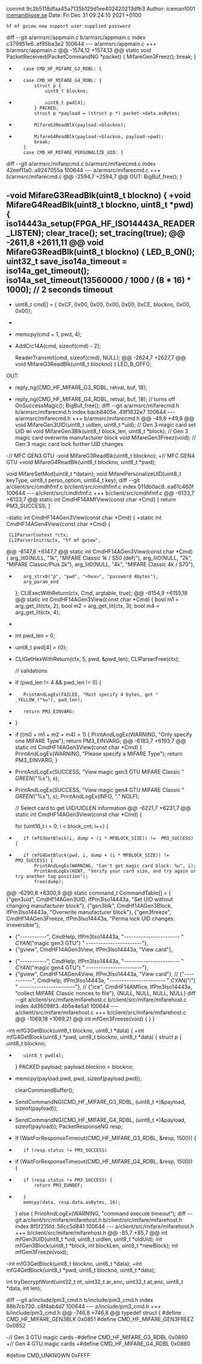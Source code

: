 commit 9c2b5118dfaa45a7135b129d1ee402420213dfb3
Author: iceman1001 <iceman@iuse.se>
Date:   Fri Dec 31 09:24:10 2021 +0100

    hf mf gview now support user supplied password

diff --git a/armsrc/appmain.c b/armsrc/appmain.c
index c379951e6..ef95ba3e2 100644
--- a/armsrc/appmain.c
+++ b/armsrc/appmain.c
@@ -1574,12 +1574,13 @@ static void PacketReceived(PacketCommandNG *packet) {
             MifareGen3Freez();
             break;
         }
-        case CMD_HF_MIFARE_G3_RDBL: {
+        case CMD_HF_MIFARE_G4_RDBL: {
             struct p {
                 uint8_t blockno;
+                uint8_t pwd[4];
             } PACKED;
             struct p *payload = (struct p *) packet->data.asBytes;
-            MifareG3ReadBlk(payload->blockno);
+            MifareG4ReadBlk(payload->blockno, payload->pwd);
             break;
         }
         case CMD_HF_MIFARE_PERSONALIZE_UID: {
diff --git a/armsrc/mifarecmd.c b/armsrc/mifarecmd.c
index 42eef11a0..a9247055a 100644
--- a/armsrc/mifarecmd.c
+++ b/armsrc/mifarecmd.c
@@ -2594,7 +2594,7 @@ OUT:
     BigBuf_free();
 }
 
-void MifareG3ReadBlk(uint8_t blockno) {
+void MifareG4ReadBlk(uint8_t blockno, uint8_t *pwd) {
     iso14443a_setup(FPGA_HF_ISO14443A_READER_LISTEN);
     clear_trace();
     set_tracing(true);
@@ -2611,8 +2611,11 @@ void MifareG3ReadBlk(uint8_t blockno) {
     LED_B_ON();
     uint32_t save_iso14a_timeout = iso14a_get_timeout();
     iso14a_set_timeout(13560000 / 1000 / (8 * 16) * 1000); // 2 seconds timeout
-
+    
     uint8_t cmd[] = { 0xCF, 0x00, 0x00, 0x00, 0x00, 0xCE, blockno, 0x00, 0x00};
+
+    memcpy(cmd + 1, pwd, 4);
+
     AddCrc14A(cmd, sizeof(cmd) - 2);
 
     ReaderTransmit(cmd, sizeof(cmd), NULL);
@@ -2624,7 +2627,7 @@ void MifareG3ReadBlk(uint8_t blockno) {
     LED_B_OFF();
 
 OUT:
-    reply_ng(CMD_HF_MIFARE_G3_RDBL, retval, buf, 18);
+    reply_ng(CMD_HF_MIFARE_G4_RDBL, retval, buf, 18);
     // turns off
     OnSuccessMagic();
     BigBuf_free();
diff --git a/armsrc/mifarecmd.h b/armsrc/mifarecmd.h
index bacb8405e..49f1832e7 100644
--- a/armsrc/mifarecmd.h
+++ b/armsrc/mifarecmd.h
@@ -49,8 +49,8 @@ void MifareGen3UID(uint8_t uidlen, uint8_t *uid); // Gen 3 magic card set UID wi
 void MifareGen3Blk(uint8_t block_len, uint8_t *block); // Gen 3 magic card overwrite manufacturer block
 void MifareGen3Freez(void); // Gen 3 magic card lock further UID changes
 
-// MFC GEN3 GTU
-void MifareG3ReadBlk(uint8_t blockno);
+// MFC GEN4 GTU
+void MifareG4ReadBlk(uint8_t blockno, uint8_t *pwd);
 
 void MifareSetMod(uint8_t *datain);
 void MifarePersonalizeUID(uint8_t keyType, uint8_t perso_option, uint64_t key);
diff --git a/client/src/cmdhfmf.c b/client/src/cmdhfmf.c
index 011db0ac8..ea61c460f 100644
--- a/client/src/cmdhfmf.c
+++ b/client/src/cmdhfmf.c
@@ -6133,7 +6133,7 @@ static int CmdHF14AMfView(const char *Cmd) {
     return PM3_SUCCESS;
 }
 
-static int CmdHF14AGen3View(const char *Cmd) {
+static int CmdHF14AGen4View(const char *Cmd) {
 
     CLIParserContext *ctx;
     CLIParserInit(&ctx, "hf mf gview",
@@ -6147,6 +6147,7 @@ static int CmdHF14AGen3View(const char *Cmd) {
         arg_lit0(NULL, "1k", "MIFARE Classic 1k / S50 (def)"),
         arg_lit0(NULL, "2k", "MIFARE Classic/Plus 2k"),
         arg_lit0(NULL, "4k", "MIFARE Classic 4k / S70"),
+        arg_strx0("p", "pwd", "<hex>", "password 4bytes"),
         arg_param_end
     };
     CLIExecWithReturn(ctx, Cmd, argtable, true);
@@ -6154,9 +6155,18 @@ static int CmdHF14AGen3View(const char *Cmd) {
     bool m1 = arg_get_lit(ctx, 2);
     bool m2 = arg_get_lit(ctx, 3);
     bool m4 = arg_get_lit(ctx, 4);
+
+    int pwd_len = 0;
+    uint8_t pwd[4] = {0};
+    CLIGetHexWithReturn(ctx, 5, pwd, &pwd_len);
     CLIParserFree(ctx);
 
     // validations
+    if (pwd_len != 4 && pwd_len != 0) {
+        PrintAndLogEx(FAILED, "Must specify 4 bytes, got " _YELLOW_("%u"), pwd_len);
+        return PM3_EINVARG;
+    }
+
     if ((m0 + m1 + m2 + m4) > 1) {
         PrintAndLogEx(WARNING, "Only specify one MIFARE Type");
         return PM3_EINVARG;
@@ -6183,7 +6193,7 @@ static int CmdHF14AGen3View(const char *Cmd) {
         PrintAndLogEx(WARNING, "Please specify a MIFARE Type");
         return PM3_EINVARG;
     }
-    PrintAndLogEx(SUCCESS, "View magic gen3 GTU MIFARE Classic " _GREEN_("%s"), s);
+    PrintAndLogEx(SUCCESS, "View magic gen4 GTU MIFARE Classic " _GREEN_("%s"), s);
     PrintAndLogEx(INFO, "." NOLF);
 
     // Select card to get UID/UIDLEN information
@@ -6221,7 +6231,7 @@ static int CmdHF14AGen3View(const char *Cmd) {
 
     for (uint16_t i = 0; i < block_cnt; i++) {
 
-        if (mfG3GetBlock(i, dump + (i * MFBLOCK_SIZE)) !=  PM3_SUCCESS) {
+        if (mfG4GetBlock(pwd, i, dump + (i * MFBLOCK_SIZE)) !=  PM3_SUCCESS) {
             PrintAndLogEx(WARNING, "Can't get magic card block: %u", i);
             PrintAndLogEx(HINT, "Verify your card size, and try again or try another tag position");
             free(dump);
@@ -6290,8 +6300,8 @@ static command_t CommandTable[] = {
     {"gen3uid",     CmdHf14AGen3UID,        IfPm3Iso14443a,  "Set UID without changing manufacturer block"},
     {"gen3blk",     CmdHf14AGen3Block,      IfPm3Iso14443a,  "Overwrite manufacturer block"},
     {"gen3freeze",  CmdHf14AGen3Freeze,     IfPm3Iso14443a,  "Perma lock UID changes. irreversible"},
-    {"-----------", CmdHelp,                IfPm3Iso14443a,  "----------------------- " _CYAN_("magic gen3 GTU") " -----------------------"},
-    {"gview",       CmdHF14AGen3View,       IfPm3Iso14443a,  "View card"},
+    {"-----------", CmdHelp,                IfPm3Iso14443a,  "----------------------- " _CYAN_("magic gen4 GTU") " -----------------------"},
+    {"gview",       CmdHF14AGen4View,       IfPm3Iso14443a,  "View card"},
 //    {"-----------", CmdHelp,                IfPm3Iso14443a,  "----------------------- " _CYAN_("i") " -----------------------"},
 //    {"ice",         CmdHF14AMfice,          IfPm3Iso14443a,  "collect MIFARE Classic nonces to file"},
     {NULL, NULL, NULL, NULL}
diff --git a/client/src/mifare/mifarehost.c b/client/src/mifare/mifarehost.c
index 4d36098f3..4b5e4e5a1 100644
--- a/client/src/mifare/mifarehost.c
+++ b/client/src/mifare/mifarehost.c
@@ -1069,18 +1069,21 @@ int mfGen3Freeze(void) {
     }
 }
 
-int mfG3GetBlock(uint8_t blockno, uint8_t *data) {
+int mfG4GetBlock(uint8_t *pwd, uint8_t blockno, uint8_t *data) {
     struct p {
         uint8_t blockno;
+        uint8_t pwd[4];
     } PACKED payload;
     payload.blockno = blockno;
+    memcpy(payload.pwd, pwd, sizeof(payload.pwd));
 
     clearCommandBuffer();
-    SendCommandNG(CMD_HF_MIFARE_G3_RDBL, (uint8_t *)&payload, sizeof(payload));
+    SendCommandNG(CMD_HF_MIFARE_G4_RDBL, (uint8_t *)&payload, sizeof(payload));
     PacketResponseNG resp;
-    if (WaitForResponseTimeout(CMD_HF_MIFARE_G3_RDBL, &resp, 1500)) {
-        if (resp.status != PM3_SUCCESS)
+    if (WaitForResponseTimeout(CMD_HF_MIFARE_G4_RDBL, &resp, 1500)) {
+        if (resp.status != PM3_SUCCESS) {
             return PM3_EUNDEF;
+        }
         memcpy(data, resp.data.asBytes, 16);
     } else {
         PrintAndLogEx(WARNING, "command execute timeout");
diff --git a/client/src/mifare/mifarehost.h b/client/src/mifare/mifarehost.h
index 8f5f215fd..56cc5d841 100644
--- a/client/src/mifare/mifarehost.h
+++ b/client/src/mifare/mifarehost.h
@@ -85,7 +85,7 @@ int mfGen3UID(uint8_t *uid, uint8_t uidlen, uint8_t *oldUid);
 int mfGen3Block(uint8_t *block, int blockLen, uint8_t *newBlock);
 int mfGen3Freeze(void);
 
-int mfG3GetBlock(uint8_t blockno, uint8_t *data);
+int mfG4GetBlock(uint8_t *pwd, uint8_t blockno, uint8_t *data);
 
 int tryDecryptWord(uint32_t nt, uint32_t ar_enc, uint32_t at_enc, uint8_t *data, int len);
 
diff --git a/include/pm3_cmd.h b/include/pm3_cmd.h
index 88b7cb730..c8f4ab4d7 100644
--- a/include/pm3_cmd.h
+++ b/include/pm3_cmd.h
@@ -746,8 +746,8 @@ typedef struct {
 #define CMD_HF_MIFARE_GEN3BLK                                             0x0851
 #define CMD_HF_MIFARE_GEN3FREEZ                                           0x0852
 
-// Gen 3 GTU magic cards
-#define CMD_HF_MIFARE_G3_RDBL                                             0x0860
+// Gen 4 GTU magic cards
+#define CMD_HF_MIFARE_G4_RDBL                                             0x0860
 
 #define CMD_UNKNOWN                                                       0xFFFF
 
